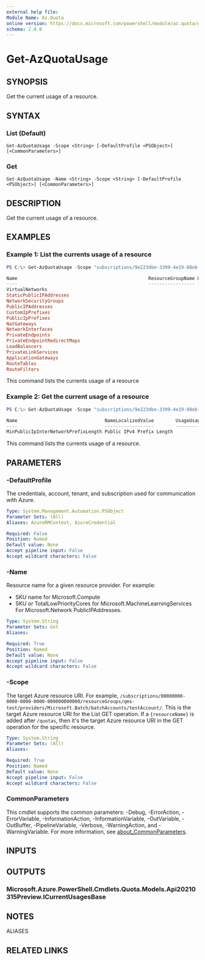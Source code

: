 ```yaml
---
external help file:
Module Name: Az.Quota
online version: https://docs.microsoft.com/powershell/module/az.quota/get-azquotausage
schema: 2.0.0
---
```


# Get-AzQuotaUsage

## SYNOPSIS
Get the current usage of a resource.

## SYNTAX

### List (Default)
```
Get-AzQuotaUsage -Scope <String> [-DefaultProfile <PSObject>] [<CommonParameters>]
```

### Get
```
Get-AzQuotaUsage -Name <String> -Scope <String> [-DefaultProfile <PSObject>] [<CommonParameters>]
```

## DESCRIPTION
Get the current usage of a resource.

## EXAMPLES

### Example 1: List the currents usage of a resource
```powershell
PS C:\> Get-AzQuotaUsage -Scope "subscriptions/9e223dbe-3399-4e19-88eb-0975f02ac87f/providers/Microsoft.Network/locations/eastus" 

Name                                                ResourceGroupName UsageUsagesType UsageValue ETag
----                                                ----------------- --------------- ---------- ----
VirtualNetworks                                                                       0
StaticPublicIPAddresses                                                               0
NetworkSecurityGroups                                                                 0
PublicIPAddresses                                                                     0
CustomIpPrefixes                                                                      0
PublicIpPrefixes                                                                      0
NatGateways                                                                           0
NetworkInterfaces                                                                     0
PrivateEndpoints                                                                      0
PrivateEndpointRedirectMaps                                                           0
LoadBalancers                                                                         0
PrivateLinkServices                                                                   0
ApplicationGateways                                                                   0
RouteTables                                                                           0
RouteFilters                                                                          0
```

This command lists the currents usage of a resource

### Example 2: Get the current usage of a resource
```powershell
PS C:\> Get-AzQuotaUsage -Scope "subscriptions/9e223dbe-3399-4e19-88eb-0975f02ac87f/providers/Microsoft.Network/locations/eastus" -Name "MinPublicIpInterNetworkPrefixLength"

Name                                NameLocalizedValue        UsageUsagesType UsageValue ETag
----                                ------------------        --------------- ---------- ----
MinPublicIpInterNetworkPrefixLength Public IPv4 Prefix Length                 0
```

This command lists the currents usage of a resource.

## PARAMETERS

### -DefaultProfile
The credentials, account, tenant, and subscription used for communication with Azure.

```yaml
Type: System.Management.Automation.PSObject
Parameter Sets: (All)
Aliases: AzureRMContext, AzureCredential

Required: False
Position: Named
Default value: None
Accept pipeline input: False
Accept wildcard characters: False
```

### -Name
Resource name for a given resource provider.
For example:
- SKU name for Microsoft.Compute
- SKU or TotalLowPriorityCores for Microsoft.MachineLearningServices
 For Microsoft.Network PublicIPAddresses.

```yaml
Type: System.String
Parameter Sets: Get
Aliases:

Required: True
Position: Named
Default value: None
Accept pipeline input: False
Accept wildcard characters: False
```

### -Scope
The target Azure resource URI.
For example, `/subscriptions/00000000-0000-0000-0000-000000000000/resourceGroups/qms-test/providers/Microsoft.Batch/batchAccounts/testAccount/`.
This is the target Azure resource URI for the List GET operation.
If a `{resourceName}` is added after `/quotas`, then it's the target Azure resource URI in the GET operation for the specific resource.

```yaml
Type: System.String
Parameter Sets: (All)
Aliases:

Required: True
Position: Named
Default value: None
Accept pipeline input: False
Accept wildcard characters: False
```

### CommonParameters
This cmdlet supports the common parameters: -Debug, -ErrorAction, -ErrorVariable, -InformationAction, -InformationVariable, -OutVariable, -OutBuffer, -PipelineVariable, -Verbose, -WarningAction, and -WarningVariable. For more information, see [about_CommonParameters](http://go.microsoft.com/fwlink/?LinkID=113216).

## INPUTS

## OUTPUTS

### Microsoft.Azure.PowerShell.Cmdlets.Quota.Models.Api20210315Preview.ICurrentUsagesBase

## NOTES

ALIASES

## RELATED LINKS

